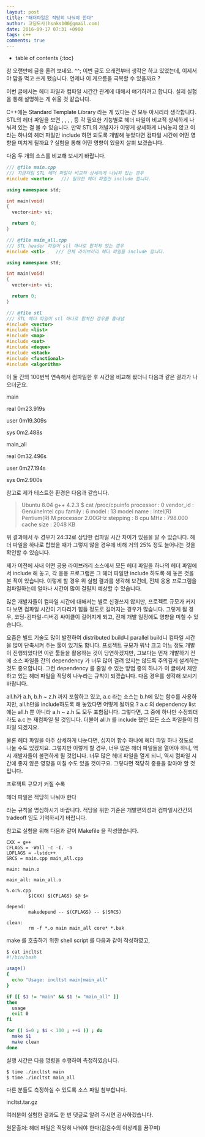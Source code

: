 ```yaml
---
layout: post
title: "해더파일은 적당히 나눠야 한다"
author: 코딩도사(hsnks100@gmail.com)
date: 2016-09-17 07:31 +0900
tags: c++
comments: true
---
```

* table of contents
{:toc}


참 오랜만에 글을 올려 보네요. ^^; 이번 글도 오래전부터 생각은 하고 있었는데, 이제서야 맘을 먹고 쓰게 됐습니다. 언제나 이 게으름을 극복할 수 있을까요 ?

이번 글에서는 헤더 파일과 컴파일 시간간 관계에 대해서 얘기하려고 합니다. 실제 실험을 통해 설명하는 게 쉬울 것 같습니다.

C++에는 Standard Template Library 라는 게 있다는 건 모두 아시리라 생각합니다. STL의 헤더 파일을 보면 <vector>, <list>, <map>, <deque>, <stack> 등 각 필요한 기능별로 헤더 파일이 비교적 상세하게 나눠져 있는 걸 볼 수 있습니다. 만약 STL의 개발자가 이렇게 상세하게 나눠놓지 않고 <stl>이라는 하나의 헤더 파일만 include 하면 되도록 개발해 놓았다면 컴파일 시간에 어떤 영향을 미치게 될까요 ? 실험을 통해 어떤 영향이 있을지 살펴 보겠습니다.

다음 두 개의 소스를 비교해 보시기 바랍니다.

``` cpp
/// @file main.cpp
/// 지금처럼 STL 헤더 파일이 비교적 상세하게 나눠져 있는 경우
#include <vector>   /// 필요한 헤더 파일만 include 합니다.

using namespace std;

int main(void)
{
  vector<int> vi;

  return 0;
}

/// @file main_all.cpp
/// STL header 파일이 stl 하나로 합쳐져 있는 경우
#include <stl>    /// 전체 라이브러리 헤더 파일을 include 합니다.

using namespace std;

int main(void)
{
  vector<int> vi;

  return 0;
}

/// @file stl
/// STL 헤더 파일이 stl 하나로 합쳐진 경우를 흉내냄
#include <vector>
#include <list>
#include <map>
#include <set>
#include <deque>
#include <stack>
#include <functional>
#include <algorithm>

```

이 둘 간의 100번씩 연속해서 컴파일한 후 시간을 비교해 봤더니 다음과 같은 결과가 나오더군요.

main

real    0m23.919s

user    0m19.309s

sys     0m2.488s

main_all

real    0m32.496s

user    0m27.194s

sys     0m2.900s

참고로 제가 테스트한 환경은 다음과 같습니다.


>Ubuntu 8.04
g++ 4.2.3
$ cat /proc/cpuinfo 
processor    : 0
vendor_id    : GenuineIntel
cpu family   : 6
model        : 13
model name   : Intel(R) Pentium(R) M processor 2.00GHz
stepping     : 8
cpu MHz      : 798.000
cache size   : 2048 KB

위 결과에서 두 경우가 24:32로 상당한 컴파일 시간 차이가 있음을 알 수 있습니다. 헤더 파일을 하나로 합쳤을 때가 그렇지 않을 경우에 비해 거의 25% 정도 늘어나는 것을 확인할 수 있습니다.

제가 이전에 사내 어떤 공용 라이브러리 소스에서 모든 헤더 파일을 하나의 헤더 파일에서 include 해 놓고, 각 응용 프로그램은 그 헤더 파일만 include 하도록 해 놓은 것을 본 적이 있습니다. 이렇게 할 경우 위 실험 결과를 생각해 보건데, 전체 응용 프로그램을 컴파일하는데 얼마나 시간이 많이 걸릴지 예상할 수 있습니다.

많은 개발자들이 컴파일 시간에 대해서는 별로 신경쓰지 않지만, 프로젝트 규모가 커지다 보면 컴파일 시간이 기다리기 힘들 정도로 길어지는 경우가 많습니다. 그렇게 될 경우, 코딩-컴파일-디버깅 싸이클이 길어지게 되고, 전체 개발 일정에도 영향을 미칠 수 있습니다.

요즘은 빌드 기술도 많이 발전하여 distributed build니 parallel build니 컴파일 시간을 많이 단축시켜 주는 툴이 있기도 합니다. 프로젝트 규모가 워낙 크고 어느 정도 개발이 진행되었다면 이런 툴들을 활용하는 것이 당연하겠지만, 그보다는 먼저 개발하기 전에 소스 파일들 간의 dependency 가 너무 많이 걸려 있지는 않도록 주의깊게 설계하는 것도 중요합니다. 그런 dependency 를 줄일 수 있는 방법 중의 하나가 이 글에서 제안하고 있는 헤더 파일을 적당히 나누라는 규칙이 되겠습니다. 다음 경우를 생각해 보시기 바랍니다.

all.h가 a.h, b.h ~ z.h 까지 포함하고 있고, a.c 라는 소스는 b.h에 있는 함수를 사용하지만, all.h만을 include하도록 해 놓았다면 어떻게 될까요 ? a.c 의 dependency list 에는 all.h 뿐 아니라 a.h ~ z.h 도 모두 포함됩니다. 그렇다면, 그 중에 하나만 수정되더라도 a.c 는 재컴파일 될 것입니다. 더불어 all.h 를 include 했던 모든 소스 파일들이 컴파일 되겠지요.

물론 헤더 파일을 아주 상세하게 나눈다면, 심지어 함수 하나에 헤더 파일 하나 정도로 나눌 수도 있겠지요. 그렇지만 이렇게 할 경우, 너무 많은 헤더 파일들을 열어야 하니, 역시 개발자들이 불편하게 될 것입니다. 너무 많은 헤더 파일을 열게 되니, 역시 컴파일 시간에 좋지 않은 영향을 미칠 수도 있을 것이구요. 그렇다면 적당히 중용을 찾아야 할 것입니다.

프로젝트 규모가 커질 수록

헤더 파일은 적당히 나눠야 한다

라는 규칙을 명심하시기 바랍니다. 적당을 위한 기준은 개발편의성과 컴파일시간간의 tradeoff 임도 기억하시기 바랍니다.

참고로 실험을 위해 다음과 같이 Makefile 을 작성했습니다.

``` make
CXX = g++
CFLAGS = -Wall -c -I. -o
LDFLAGS = -lstdc++
SRCS = main.cpp main_all.cpp

main: main.o

main_all: main_all.o

%.o:%.cpp
        $(CXX) $(CFLAGS) $@ $<

depend:
        makedepend -- $(CFLAGS) -- $(SRCS)

clean:
        rm -f *.o main main_all core* *.bak

```
make 를 호출하기 위한 shell script 를 다음과 같이 작성하였고,

``` bash
$ cat incltst
#!/bin/bash

usage()
{
  echo "Usage: incltst main|main_all"
}

if [[ $1 != "main" && $1 != "main_all" ]]
then 
  usage
  exit 0
fi

for (( i=0 ; $i < 100 ; ++i )) ; do
  make $1
  make clean
done

```

실행 시간은 다음 명령을 수행하여 측정하였습니다.


``` bash
$ time ./incltst main
$ time ./incltst main_all

```
다른 분들도 측정하실 수 있도록 소스 파일 첨부합니다.

 incltst.tar.gz

여러분이 실험한 결과도 한 번 댓글로 알려 주시면 감사하겠습니다.


원문출처: 헤더 파일은 적당히 나눠야 한다(김윤수의 이상계를 꿈꾸며)
